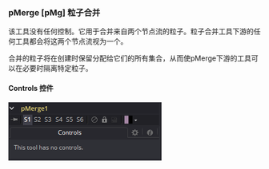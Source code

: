 ### pMerge [pMg] 粒子合并

该工具没有任何控制。它用于合并来自两个节点流的粒子。粒子合并工具下游的任何工具都会将这两个节点流视为一个。

合并的粒子将在创建时保留分配给它们的所有集合，从而使pMerge下游的工具可以在必要时隔离特定粒子。

#### Controls 控件

![pMg_Controls](images/pMg_Controls.png)